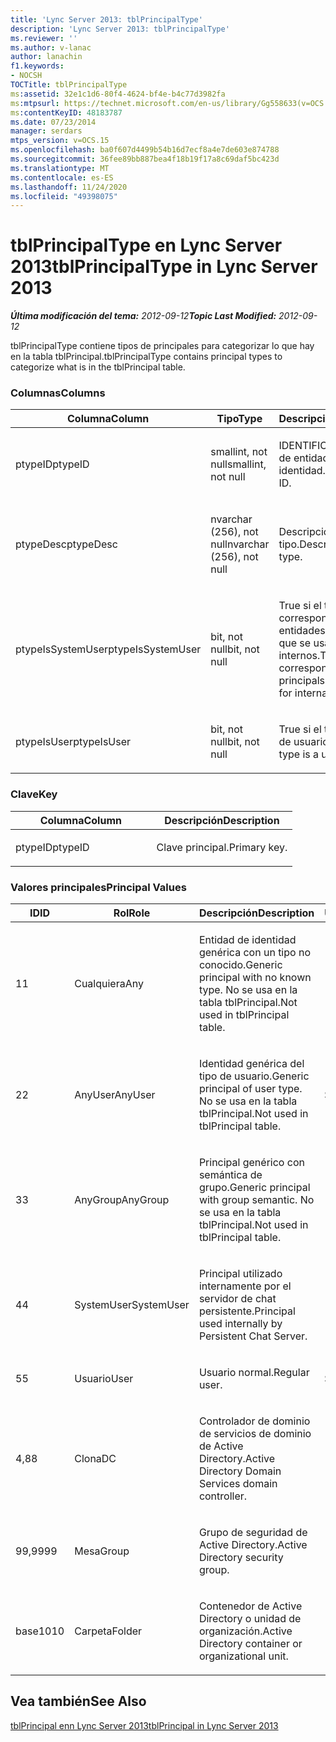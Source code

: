 ```yaml
---
title: 'Lync Server 2013: tblPrincipalType'
description: 'Lync Server 2013: tblPrincipalType'
ms.reviewer: ''
ms.author: v-lanac
author: lanachin
f1.keywords:
- NOCSH
TOCTitle: tblPrincipalType
ms:assetid: 32e1c1d6-80f4-4624-bf4e-b4c77d3982fa
ms:mtpsurl: https://technet.microsoft.com/en-us/library/Gg558633(v=OCS.15)
ms:contentKeyID: 48183787
ms.date: 07/23/2014
manager: serdars
mtps_version: v=OCS.15
ms.openlocfilehash: ba0f607d4499b54b16d7ecf8a4e7de603e874788
ms.sourcegitcommit: 36fee89bb887bea4f18b19f17a8c69daf5bc423d
ms.translationtype: MT
ms.contentlocale: es-ES
ms.lasthandoff: 11/24/2020
ms.locfileid: "49398075"
---
```

# <a name="tblprincipaltype-in-lync-server-2013"></a><span data-ttu-id="af567-103">tblPrincipalType en Lync Server 2013</span><span class="sxs-lookup"><span data-stu-id="af567-103">tblPrincipalType in Lync Server 2013</span></span>

<div data-xmlns="http://www.w3.org/1999/xhtml">

<div class="topic" data-xmlns="http://www.w3.org/1999/xhtml" data-msxsl="urn:schemas-microsoft-com:xslt" data-cs="https://msdn.microsoft.com/">

<div data-asp="https://msdn2.microsoft.com/asp">



</div>

<div id="mainSection">

<div id="mainBody"><span data-ttu-id="af567-104">

<span> </span></span><span class="sxs-lookup"><span data-stu-id="af567-104">

<span> </span></span></span>

<span data-ttu-id="af567-105">_**Última modificación del tema:** 2012-09-12_</span><span class="sxs-lookup"><span data-stu-id="af567-105">_**Topic Last Modified:** 2012-09-12_</span></span>

<span data-ttu-id="af567-106">tblPrincipalType contiene tipos de principales para categorizar lo que hay en la tabla tblPrincipal.</span><span class="sxs-lookup"><span data-stu-id="af567-106">tblPrincipalType contains principal types to categorize what is in the tblPrincipal table.</span></span>

### <a name="columns"></a><span data-ttu-id="af567-107">Columnas</span><span class="sxs-lookup"><span data-stu-id="af567-107">Columns</span></span>

<table>
<colgroup>
<col style="width: 33%" />
<col style="width: 33%" />
<col style="width: 33%" />
</colgroup>
<thead>
<tr class="header">
<th><span data-ttu-id="af567-108">Columna</span><span class="sxs-lookup"><span data-stu-id="af567-108">Column</span></span></th>
<th><span data-ttu-id="af567-109">Tipo</span><span class="sxs-lookup"><span data-stu-id="af567-109">Type</span></span></th>
<th><span data-ttu-id="af567-110">Descripción</span><span class="sxs-lookup"><span data-stu-id="af567-110">Description</span></span></th>
</tr>
</thead>
<tbody>
<tr class="odd">
<td><p><span data-ttu-id="af567-111">ptypeID</span><span class="sxs-lookup"><span data-stu-id="af567-111">ptypeID</span></span></p></td>
<td><p><span data-ttu-id="af567-112">smallint, not null</span><span class="sxs-lookup"><span data-stu-id="af567-112">smallint, not null</span></span></p></td>
<td><p><span data-ttu-id="af567-113">IDENTIFICADOR de tipo de entidad de identidad.</span><span class="sxs-lookup"><span data-stu-id="af567-113">Principal type ID.</span></span></p></td>
</tr>
<tr class="even">
<td><p><span data-ttu-id="af567-114">ptypeDesc</span><span class="sxs-lookup"><span data-stu-id="af567-114">ptypeDesc</span></span></p></td>
<td><p><span data-ttu-id="af567-115">nvarchar (256), not null</span><span class="sxs-lookup"><span data-stu-id="af567-115">nvarchar (256), not null</span></span></p></td>
<td><p><span data-ttu-id="af567-116">Descripción del tipo.</span><span class="sxs-lookup"><span data-stu-id="af567-116">Description of the type.</span></span></p></td>
</tr>
<tr class="odd">
<td><p><span data-ttu-id="af567-117">ptypeIsSystemUser</span><span class="sxs-lookup"><span data-stu-id="af567-117">ptypeIsSystemUser</span></span></p></td>
<td><p><span data-ttu-id="af567-118">bit, not null</span><span class="sxs-lookup"><span data-stu-id="af567-118">bit, not null</span></span></p></td>
<td><p><span data-ttu-id="af567-119">True si el tipo corresponde a las entidades de identidad que se usan para fines internos.</span><span class="sxs-lookup"><span data-stu-id="af567-119">True if the type corresponds to the principals that are used for internal purposes.</span></span></p></td>
</tr>
<tr class="even">
<td><p><span data-ttu-id="af567-120">ptypeIsUser</span><span class="sxs-lookup"><span data-stu-id="af567-120">ptypeIsUser</span></span></p></td>
<td><p><span data-ttu-id="af567-121">bit, not null</span><span class="sxs-lookup"><span data-stu-id="af567-121">bit, not null</span></span></p></td>
<td><p><span data-ttu-id="af567-122">True si el tipo es un tipo de usuario.</span><span class="sxs-lookup"><span data-stu-id="af567-122">True if the type is a user type.</span></span></p></td>
</tr>
</tbody>
</table>


### <a name="key"></a><span data-ttu-id="af567-123">Clave</span><span class="sxs-lookup"><span data-stu-id="af567-123">Key</span></span>

<table>
<colgroup>
<col style="width: 50%" />
<col style="width: 50%" />
</colgroup>
<thead>
<tr class="header">
<th><span data-ttu-id="af567-124">Columna</span><span class="sxs-lookup"><span data-stu-id="af567-124">Column</span></span></th>
<th><span data-ttu-id="af567-125">Descripción</span><span class="sxs-lookup"><span data-stu-id="af567-125">Description</span></span></th>
</tr>
</thead>
<tbody>
<tr class="odd">
<td><p><span data-ttu-id="af567-126">ptypeID</span><span class="sxs-lookup"><span data-stu-id="af567-126">ptypeID</span></span></p></td>
<td><p><span data-ttu-id="af567-127">Clave principal.</span><span class="sxs-lookup"><span data-stu-id="af567-127">Primary key.</span></span></p></td>
</tr>
</tbody>
</table>


### <a name="principal-values"></a><span data-ttu-id="af567-128">Valores principales</span><span class="sxs-lookup"><span data-stu-id="af567-128">Principal Values</span></span>

<table>
<colgroup>
<col style="width: 25%" />
<col style="width: 25%" />
<col style="width: 25%" />
<col style="width: 25%" />
</colgroup>
<thead>
<tr class="header">
<th><span data-ttu-id="af567-129">ID</span><span class="sxs-lookup"><span data-stu-id="af567-129">ID</span></span></th>
<th><span data-ttu-id="af567-130">Rol</span><span class="sxs-lookup"><span data-stu-id="af567-130">Role</span></span></th>
<th><span data-ttu-id="af567-131">Descripción</span><span class="sxs-lookup"><span data-stu-id="af567-131">Description</span></span></th>
<th><span data-ttu-id="af567-132">Usuario</span><span class="sxs-lookup"><span data-stu-id="af567-132">User</span></span></th>
</tr>
</thead>
<tbody>
<tr class="odd">
<td><p><span data-ttu-id="af567-133">1</span><span class="sxs-lookup"><span data-stu-id="af567-133">1</span></span></p></td>
<td><p><span data-ttu-id="af567-134">Cualquiera</span><span class="sxs-lookup"><span data-stu-id="af567-134">Any</span></span></p></td>
<td><p><span data-ttu-id="af567-135">Entidad de identidad genérica con un tipo no conocido.</span><span class="sxs-lookup"><span data-stu-id="af567-135">Generic principal with no known type.</span></span> <span data-ttu-id="af567-136">No se usa en la tabla tblPrincipal.</span><span class="sxs-lookup"><span data-stu-id="af567-136">Not used in tblPrincipal table.</span></span></p></td>
<td></td>
</tr>
<tr class="even">
<td><p><span data-ttu-id="af567-137">2</span><span class="sxs-lookup"><span data-stu-id="af567-137">2</span></span></p></td>
<td><p><span data-ttu-id="af567-138">AnyUser</span><span class="sxs-lookup"><span data-stu-id="af567-138">AnyUser</span></span></p></td>
<td><p><span data-ttu-id="af567-139">Identidad genérica del tipo de usuario.</span><span class="sxs-lookup"><span data-stu-id="af567-139">Generic principal of user type.</span></span> <span data-ttu-id="af567-140">No se usa en la tabla tblPrincipal.</span><span class="sxs-lookup"><span data-stu-id="af567-140">Not used in tblPrincipal table.</span></span></p></td>
<td><p><span data-ttu-id="af567-141">Sí</span><span class="sxs-lookup"><span data-stu-id="af567-141">Yes</span></span></p></td>
</tr>
<tr class="odd">
<td><p><span data-ttu-id="af567-142">3</span><span class="sxs-lookup"><span data-stu-id="af567-142">3</span></span></p></td>
<td><p><span data-ttu-id="af567-143">AnyGroup</span><span class="sxs-lookup"><span data-stu-id="af567-143">AnyGroup</span></span></p></td>
<td><p><span data-ttu-id="af567-144">Principal genérico con semántica de grupo.</span><span class="sxs-lookup"><span data-stu-id="af567-144">Generic principal with group semantic.</span></span> <span data-ttu-id="af567-145">No se usa en la tabla tblPrincipal.</span><span class="sxs-lookup"><span data-stu-id="af567-145">Not used in tblPrincipal table.</span></span></p></td>
<td></td>
</tr>
<tr class="even">
<td><p><span data-ttu-id="af567-146">4</span><span class="sxs-lookup"><span data-stu-id="af567-146">4</span></span></p></td>
<td><p><span data-ttu-id="af567-147">SystemUser</span><span class="sxs-lookup"><span data-stu-id="af567-147">SystemUser</span></span></p></td>
<td><p><span data-ttu-id="af567-148">Principal utilizado internamente por el servidor de chat persistente.</span><span class="sxs-lookup"><span data-stu-id="af567-148">Principal used internally by Persistent Chat Server.</span></span></p></td>
<td></td>
</tr>
<tr class="odd">
<td><p><span data-ttu-id="af567-149">5</span><span class="sxs-lookup"><span data-stu-id="af567-149">5</span></span></p></td>
<td><p><span data-ttu-id="af567-150">Usuario</span><span class="sxs-lookup"><span data-stu-id="af567-150">User</span></span></p></td>
<td><p><span data-ttu-id="af567-151">Usuario normal.</span><span class="sxs-lookup"><span data-stu-id="af567-151">Regular user.</span></span></p></td>
<td><p><span data-ttu-id="af567-152">Sí</span><span class="sxs-lookup"><span data-stu-id="af567-152">Yes</span></span></p></td>
</tr>
<tr class="even">
<td><p><span data-ttu-id="af567-153">4,8</span><span class="sxs-lookup"><span data-stu-id="af567-153">8</span></span></p></td>
<td><p><span data-ttu-id="af567-154">Clona</span><span class="sxs-lookup"><span data-stu-id="af567-154">DC</span></span></p></td>
<td><p><span data-ttu-id="af567-155">Controlador de dominio de servicios de dominio de Active Directory.</span><span class="sxs-lookup"><span data-stu-id="af567-155">Active Directory Domain Services domain controller.</span></span></p></td>
<td></td>
</tr>
<tr class="odd">
<td><p><span data-ttu-id="af567-156">99,999</span><span class="sxs-lookup"><span data-stu-id="af567-156">9</span></span></p></td>
<td><p><span data-ttu-id="af567-157">Mesa</span><span class="sxs-lookup"><span data-stu-id="af567-157">Group</span></span></p></td>
<td><p><span data-ttu-id="af567-158">Grupo de seguridad de Active Directory.</span><span class="sxs-lookup"><span data-stu-id="af567-158">Active Directory security group.</span></span></p></td>
<td></td>
</tr>
<tr class="even">
<td><p><span data-ttu-id="af567-159">base10</span><span class="sxs-lookup"><span data-stu-id="af567-159">10</span></span></p></td>
<td><p><span data-ttu-id="af567-160">Carpeta</span><span class="sxs-lookup"><span data-stu-id="af567-160">Folder</span></span></p></td>
<td><p><span data-ttu-id="af567-161">Contenedor de Active Directory o unidad de organización.</span><span class="sxs-lookup"><span data-stu-id="af567-161">Active Directory container or organizational unit.</span></span></p></td>
<td></td>
</tr>
</tbody>
</table>


<div>

## <a name="see-also"></a><span data-ttu-id="af567-162">Vea también</span><span class="sxs-lookup"><span data-stu-id="af567-162">See Also</span></span>


[<span data-ttu-id="af567-163">tblPrincipal enn Lync Server 2013</span><span class="sxs-lookup"><span data-stu-id="af567-163">tblPrincipal in Lync Server 2013</span></span>](lync-server-2013-tblprincipal.md)  
  

<span data-ttu-id="af567-164"></div>

</div>

<span> </span>

</div>

</div>

</span><span class="sxs-lookup"><span data-stu-id="af567-164"></div>

</div>

<span> </span>

</div>

</div>

</span></span></div>

